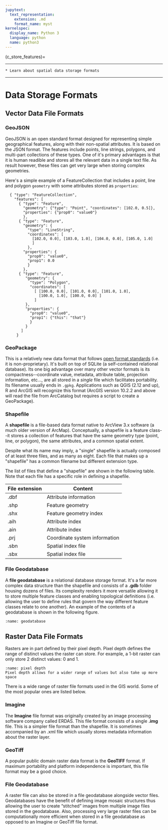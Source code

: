 ```yaml
---
jupytext:
  text_representation:
    extension: .md
    format_name: myst
kernelspec:
  display_name: Python 3
  language: python
  name: python3
---
```


(c_store_features)=
 

---------------
```{admonition} Learning Objectives
* Learn about spatial data storage formats
```
--------------


# Data Storage Formats
 
## Vector Data File Formats

### GeoJSON
GeoJSON is an open standard format designed for representing simple geographical features, along with their non-spatial attributes. It is based on the JSON format. The features include points, line strings, polygons, and multi-part collections of these types. One of it's primary advantages is that it is human readible and stores all the relevant data in a single text file. As result however, these files can get very large when storing complex geometries. 

Here's a simple example of a FeatureCollection that includes a point, line and polygon `geometry` with some attributes stored as `properties`:

```
  { "type": "FeatureCollection",
    "features": [
      { "type": "Feature",
        "geometry": {"type": "Point", "coordinates": [102.0, 0.5]},
        "properties": {"prop0": "value0"}
        },
      { "type": "Feature",
        "geometry": {
          "type": "LineString",
          "coordinates": [
            [102.0, 0.0], [103.0, 1.0], [104.0, 0.0], [105.0, 1.0]
            ]
          },
        "properties": {
          "prop0": "value0",
          "prop1": 0.0
          }
        },
      { "type": "Feature",
         "geometry": {
           "type": "Polygon",
           "coordinates": [
             [ [100.0, 0.0], [101.0, 0.0], [101.0, 1.0],
               [100.0, 1.0], [100.0, 0.0] ]
             ]
         },
         "properties": {
           "prop0": "value0",
           "prop1": {"this": "that"}
           }
         }
       ]
     }
```

### GeoPackage

This is a relatively new data format that follows [open format standards](https://en.wikipedia.org/wiki/Open_format) (i.e. it is non-proprietary). It's built on top of SQLite (a self-contained relational database). Its one big advantage over many other vector formats is its compactness--coordinate value, metadata, attribute table, projection information, etc..., are all stored in a *single* file which facilitates portability. Its filename usually ends in `.gpkg`. Applications such as QGIS (2.12 and up), R and ArcGIS will recognize this format (ArcGIS version 10.2.2 and above will read the file from ArcCatalog but requires a script to create a GeoPackage).


### Shapefile

A **shapefile** is a file-based data format native to ArcView 3.x software (a much older version of ArcMap). Conceptually, a shapefile is a feature class--it stores a collection of features that have the same geometry type (point, line, or polygon), the same attributes, and a common spatial extent. 

Despite what its name may imply, a "single" shapefile is actually composed of at least three files, and as many as eight. Each file that makes up a "shapefile" has a common filename but different extension type. 

The list of files that define a "shapefile" are shown in the following table. Note that each file has a specific role in defining a shapefile. 

File extension |	Content
---------------|------------
.dbf |	Attribute information
.shp |	Feature geometry
.shx |	Feature geometry index
.aih |	Attribute index
.ain |	Attribute index
.prj |	Coordinate system information
.sbn |	Spatial index file
.sbx |	Spatial index file



### File Geodatabase

A **file geodatabase** is a relational database storage format. It's a far more complex data structure than the shapefile and consists of a **.gdb** folder housing dozens of files. Its complexity renders it more versatile allowing it to store multiple feature classes and enabling topological definitions (i.e. allowing the user to define rules that govern the way different feature classes relate to one another). An example of the contents of a geodatabase is shown in the following figure.
 

```{figure} ../_static/img/geodatabase.jpg
:name: geodatabase

```

## Raster Data File Formats

Rasters are in part defined by their pixel depth. Pixel depth defines the range of distinct values the raster can store. For example, a 1-bit raster can only store 2 distinct values: 0 and 1.


```{figure} ../_static/c_data_types/raster_storage.png
:name: pixel depth
Pixel depth allows for a wider range of values but also take up more space
```
There is a wide range of raster file formats used in the GIS world. Some of the most popular ones are listed below.

### Imagine

The **Imagine** file format was originally created by an image processing software company called ERDAS. This file format consists of a single **.img** file. This is a simpler file format than the shapefile. It is sometimes accompanied by an .xml file which usually stores metadata information about the raster layer.

### GeoTiff

A popular public domain raster data format is the **GeoTIFF** format. If maximum portability and platform independence is important, this file format may be a good choice.

### File Geodatabase

A raster file can also be stored in a file geodatabase alongside vector files. Geodatabases have the benefit of defining image mosaic structures thus allowing the user to create “stitched” images from multiple image files stored in the geodatabase. Also, processing very large raster files can be computationally more efficient when stored in a file geodatabase as opposed to an Imagine or GeoTiff file format.

